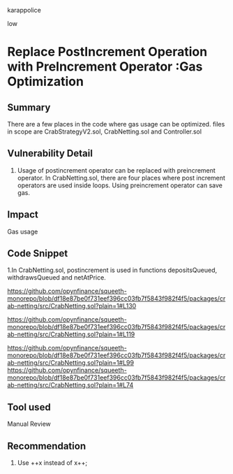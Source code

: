 karappolice

low

# Replace PostIncrement Operation with PreIncrement Operator :Gas Optimization

## Summary
There are a few places in the code where gas usage can be optimized. files in scope are CrabStrategyV2.sol, CrabNetting.sol and Controller.sol

## Vulnerability Detail
1. Usage of postincrement operator can be replaced with preincrement operator. In CrabNetting.sol, there are four places where post increment operators are used inside loops. Using preincrement operator can save gas.

## Impact
Gas usage

## Code Snippet

 1.In CrabNetting.sol, postincrement is used in functions depositsQueued, withdrawsQueued and netAtPrice.

https://github.com/opynfinance/squeeth-monorepo/blob/df18e87be0f731eef396cc03fb7f5843f982f4f5/packages/crab-netting/src/CrabNetting.sol?plain=1#L130

https://github.com/opynfinance/squeeth-monorepo/blob/df18e87be0f731eef396cc03fb7f5843f982f4f5/packages/crab-netting/src/CrabNetting.sol?plain=1#L119

https://github.com/opynfinance/squeeth-monorepo/blob/df18e87be0f731eef396cc03fb7f5843f982f4f5/packages/crab-netting/src/CrabNetting.sol?plain=1#L99
https://github.com/opynfinance/squeeth-monorepo/blob/df18e87be0f731eef396cc03fb7f5843f982f4f5/packages/crab-netting/src/CrabNetting.sol?plain=1#L74
 
## Tool used

Manual Review

## Recommendation

1. Use ++x instead of x++;
